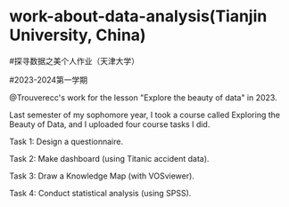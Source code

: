 # work-about-data-analysis(Tianjin University, China)

#探寻数据之美个人作业（天津大学）

#2023-2024第一学期

@Trouverecc's work for the lesson "Explore the beauty of data" in 2023.


Last semester of my sophomore year, I took a course called Exploring the Beauty of Data, and I uploaded four course tasks I did.


Task 1: Design a questionnaire.


Task 2: Make dashboard (using Titanic accident data).


Task 3: Draw a Knowledge Map (with VOSviewer).


Task 4: Conduct statistical analysis (using SPSS).
